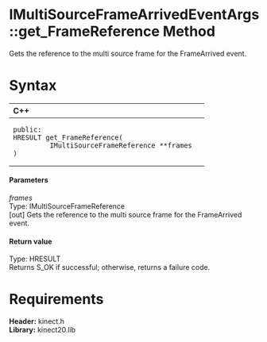 IMultiSourceFrameArrivedEventArgs::get\_FrameReference Method  
=============================================================  

Gets the reference to the multi source frame for the FrameArrived event. <span id="syntaxSection"></span>

Syntax  
======  

<table>
<colgroup>
<col width="100%" />
</colgroup>
<thead>
<tr class="header">
<th align="left">C++</th>
</tr>
</thead>
<tbody>
<tr class="odd">
<td align="left"><pre><code>public:  
HRESULT get_FrameReference(  
         IMultiSourceFrameReference **frames  
)</code></pre></td>
</tr>
</tbody>
</table>

<span id="ID4EG"></span>
#### Parameters  

*frames*    
Type: IMultiSourceFrameReference  
[out] Gets the reference to the multi source frame for the FrameArrived event.  

<span id="ID4EP"></span>
#### Return value  

Type: HRESULT  
Returns S\_OK if successful; otherwise, returns a failure code.  

<span id="requirements"></span>

Requirements  
============  

**Header:** kinect.h  
**Library:** kinect20.lib  



<!--Please do not edit the data in the comment block below.-->
<!--
TOCTitle : get_FrameReference Method
RLTitle : IMultiSourceFrameArrivedEventArgs::get_FrameReference Method
KeywordK : get_FrameReference method
KeywordK : IMultiSourceFrameArrivedEventArgs::get_FrameReference method
KeywordF : IMultiSourceFrameArrivedEventArgs::get_FrameReference
KeywordF : get_FrameReference
KeywordF : Microsoft.Kinect.kinect.IMultiSourceFrameArrivedEventArgs.get_FrameReference(IMultiSourceFrameReference@)
KeywordA : M:Microsoft.Kinect.kinect.IMultiSourceFrameArrivedEventArgs.get_FrameReference(IMultiSourceFrameReference@)
AssetID : M:Microsoft.Kinect.kinect.IMultiSourceFrameArrivedEventArgs.get_FrameReference(IMultiSourceFrameReference@)
Locale : en-us
CommunityContent : 1
APIType : Managed
APILocation : 
APIName : Microsoft.Kinect.kinect.IMultiSourceFrameArrivedEventArgs::get_FrameReference
TargetOS : Windows
TopicType : kbSyntax
DevLang : C++
DocSet : K4Wv2
ProjType : K4Wv2Proj
Technology : Kinect for Windows
Product : Kinect for Windows SDK v2
productversion : 20
-->

